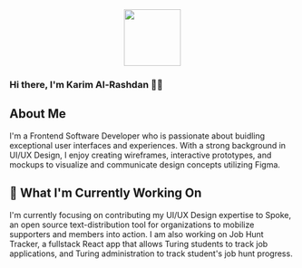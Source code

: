 <div id="header" align="center">
  <img src="https://media.giphy.com/media/Pn6lIQBz4eCH3wS6aK/giphy.gif" width="100"/>
</div>

### Hi there, I'm Karim Al-Rashdan 👋🏽

## About Me

<p>I'm a Frontend Software Developer who is passionate about buidling exceptional user interfaces and experiences. With a strong background in UI/UX Design, I enjoy creating wireframes, interactive prototypes, and mockups to visualize and communicate design concepts utilizing Figma.</p>

## 🔭 What I'm Currently Working On

<p>I'm currently focusing on contributing my UI/UX Design expertise to Spoke, an open source text-distribution tool for organizations to mobilize supporters and members into action. I am also working on Job Hunt Tracker, a fullstack React app that allows Turing students to track job applications, and Turing administration to track student's job hunt progress.
</p>
<!--
**KarimAl-Rashdan/KarimAl-Rashdan** is a ✨ _special_ ✨ repository because its `README.md` (this file) appears on your GitHub profile.

User Research and Analysis: Assist in conducting user research, gathering data, and analyzing findings to understand user needs, behaviors, and pain points.
Wireframing and Prototyping: Learn to create wireframes, interactive prototypes, and mockups to visualize and communicate design concepts.
Usability Testing: Participate in planning, conducting, and analyzing usability tests to collect feedback and inform design decisions.
Collaboration: Collaborate closely with cross-functional teams, including educators, developers, and content creators, to ensure design concepts align with our educational objectives.
User Interface Design: Gain experience in designing user interfaces that are intuitive, visually appealing, and aligned with our mission.
Accessibility: Understand and apply accessibility principles to ensure our educational resources are inclusive and accessible to all.
Documentation: Support the maintenance of design documentation, guidelines, and design systems to promote consistency and scalability.
Learning and Development: Stay updated on industry trends, design tools, and best practices in UX design through continuous learning and training.


Here are some ideas to get you started:

- 🔭 I’m currently working on ...
- 🌱 I’m currently learning ...
- 👯 I’m looking to collaborate on ...
- 🤔 I’m looking for help with ...
- 💬 Ask me about ...
- 📫 How to reach me: ...
- 😄 Pronouns: ...
- ⚡ Fun fact: ...
-->
